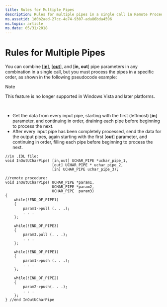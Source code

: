 ```yaml
---
title: Rules for Multiple Pipes
description: Rules for multiple pipes in a single call in Remote Procedure Call (RPC).
ms.assetid: 1d0b2aed-27cc-4e74-9307-ada86bda4596
ms.topic: article
ms.date: 05/31/2018
---
```


# Rules for Multiple Pipes

You can combine \[[**in**](https://docs.microsoft.com/windows/desktop/Midl/in)\], \[[**out**](https://docs.microsoft.com/windows/desktop/Midl/out-idl)\], and \[**in, out**\] pipe parameters in any combination in a single call, but you must process the pipes in a specific order, as shown in the following pseudocode example:

> [!Note]  
> This feature is no longer supported in Windows Vista and later platforms.

 

-   Get the data from every input pipe, starting with the first (leftmost) \[**in**\] parameter, and continuing in order, draining each pipe before beginning to process the next.
-   After every input pipe has been completely processed, send the data for the output pipes, again starting with the first \[**out**\] parameter, and continuing in order, filling each pipe before beginning to process the next.

``` syntax
//in .IDL file:
void InOutUCharPipe( [in,out] UCHAR_PIPE *uchar_pipe_1, 
                     [out] UCHAR_PIPE * uchar_pipe_2, 
                     [in] UCHAR_PIPE uchar_pipe_3);
 
//remote procedure:
void InOutUCharPipe( UCHAR_PIPE *param1,
                     UCHAR_PIPE *param2,
                     UCHAR_PIPE  param3)
{
    while(!END_OF_PIPE1)
    {
        param1->pull (. . .);
        . . .
    };

    while(!END_OF_PIPE3)
    {
        param3.pull (. . .);
        . . .
    };

    while(!END_OF_PIPE1)
    {
        param1->push (. . .);
        . . .
    };

    while(!END_OF_PIPE2)
    {
        param2->push(. . .);
        . . .
    };
} //end InOutUCharPipe
```

 

 




